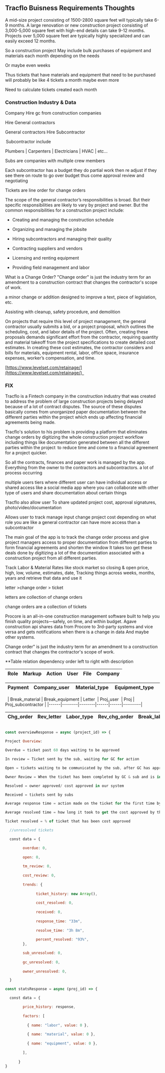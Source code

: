 


## Tracflo Buisness Requirements Thoughts 

A mid-size project consisting of 1500-2800 square feet will typically take 6-9 months. A large renovation or new construction project consisting of 3,000-5,000 square feet with high-end details can take 9-12 months. Projects over 5,000 square feet are typically highly specialized and can easily exceed 12 months. 

So a construction project May include bulk purchases of equipment and materials each month depending on the needs 

Or maybe even weeks 

Thus tickets that have materials and equipment that need to be purchased will probably be like 4 tickets a month maybe even more 

Need to calculate tickets created each month



### Construction Industry & Data 

Company Hire gc from construction companies 

Hire General contractors 

General contractors Hire Subcontractor 

 Subcontractor include  

Plumbers | Carpenters | Electricians | HVAC | etc… 

Subs are companies with multiple crew members  

Each subcontractor has a budget they do partial work then re adjust if they see there on route to go over budget thus come approval review and negotiating  

Tickets are line order for change orders  

The scope of the general contractor’s responsibilities is broad. But their specific responsibilities are likely to vary by project and owner. But the common responsibilities for a construction project include: 

-   Creating and managing the construction schedule 
    
-   Organizing and managing the jobsite 
    
-   Hiring subcontractors and managing their quality 
    
-   Contracting suppliers and vendors 
    
-   Licensing and renting equipment 
    
-   Providing field management and labor 
    

What is a Change Order? "Change order" is just the industry term for an amendment to a construction contract that changes the contractor's scope of work.  

a minor change or addition designed to improve a text, piece of legislation, etc. 

Assisting with cleanup, safety procedure, and demolition 

On projects that require this level of project management, the general contractor usually submits a bid, or a project proposal, which outlines the scheduling, cost, and labor details of the project. Often, creating these proposals demands significant effort from the contractor, requiring quantity and material takeoff from the project specifications to create detailed cost estimates. In creating these cost estimates, the contractor considers and bills for materials, equipment rental, labor, office space, insurance expenses, worker’s compensation, and time. 

[https://www.levelset.com/retainage/](https://www.levelset.com/retainage/)  

### FIX 

Tracflo is a Fintech company in the construction industry that was created to address the problem of large construction projects being delayed because of a lot of contract disputes. The source of these disputes basically comes from unorganized paper documentation between the different parties within the project which ends up affecting financial agreements being made. 

Tracflo's solution to his problem is providing a platform that eliminates change orders by digitizing the whole construction project workflow including things like documentation generated between all the different  parties within the project  to reduce time and come to a financial agreement for a project quicker. 

So all the contracts, finances and paper work is managed by the app. Everything from the owner to the contractors and subcontractors. a lot of process occurring 

  multiple users tiers where different user can have individual access or shared access like a social media app where you can collaborate with other type of users and share documentation about certain things 

Tracflo also allow user To share updated project cost, approval signatures, photo/video/documentation 

Allows user to track manage input change project cost depending on what role you are like a general contractor can have more access than a subcontractor  

The main goal of the app is to track the change order process and give project managers access to proper documentation from different parties to form financial agreements and shorten the window It takes too get these deals done by digitizing a lot of the documentation associated with a construction project from all different parties. 

Track Labor & Material Rates like stock market so closing & open price, high, low, volume, estimates, date, Tracking things across weeks, months, years and retrieve that data and use it 

letter >change order > ticket 

letters are collection of change orders 

change orders are a collection of tickets 

Procore is an all-in-one construction management software built to help you finish quality projects—safely, on time, and within budget. Agave construction api shares data from Procore to 3rd-party systems and vice versa and gets notifications when there is a change in data And maybe other systems. 

Change order" is just the industry term for an amendment to a construction contract that changes the contractor's scope of work. 

**Table relation dependency order left to right with description  

| Role | Markup | Action | User | File | Company |
|------|--------|--------|------|------|---------|

| Payment | Company_user  | Material_type  | Equipment_type  | Project | Contact  |
|------|--------|--------|------|------|---------|
 
| Break_material | Break_equipment | Letter  | Proj_user  | Proj | Proj_subcontractor |
|------|--------|--------|------|------|---------|


| Chg_order | Rev_letter | Labor_type | Rev_chg_order | Break_labor | Rev_tick | history |
|--------------|------------|------------|------------------|-------------|------------|---------|



```javascript

const overviewResponse = async (project_id) => { 

Project Overview: 

Overdue = ticket past 60 days waiting to be approved 

In review = Ticket sent by the sub, waiting for GC for action 

Open = tickets waiting to be communicated by the sub, after GC has approved the T&M 

Owner Review = When the ticket has been completed by GC & sub and is in owners court to approve it tickets in a month 

Resolved = owner approved/ cost approved in our system 

Received = tickets sent by subs 

Average response time = action made on the ticket for the first time by GC 

Average resolved time = how long it took to get the cost approved by the GC 

Ticket resolved = % of ticket that has been cost approved 

  //unresolved tickets 

  const data = { 

	    overdue: 0, 
	
	    open: 0, 
	
	    tm_review: 0, 
	
	    cost_review: 0, 
	
	    trends: { 
	
		      ticket_history: new Array(), 
		
		      cost_resolved: 0, 
		
		      received: 0, 
		
		      response_time: "33m", 
		
		      resolve_time: "3h 8m", 
		
		      percent_resolved: "93%", 
	    }, 

	    sub_unresolved: 0, 
	
	    gc_unresolved: 0, 
	
	    owner_unresolved: 0, 

  } 

const statsResponse = async (proj_id) => { 

  const data = { 

	    price_history: response, 
	
	    factors: [ 
	
	      { name: "labor", value: 0 }, 
	
	      { name: "material", value: 0 }, 
	
	      { name: "equipment", value: 0 }, 
	
	    ], 
	    
	  }
}
```